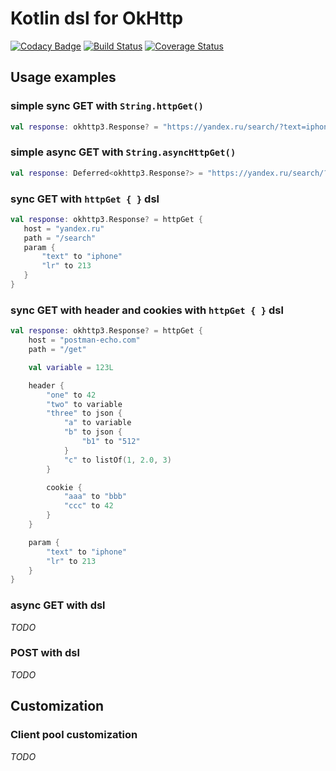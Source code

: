 # Kotlin dsl for OkHttp
[![Codacy Badge](https://api.codacy.com/project/badge/Grade/260447326abf45ed98a5eeefc7dffd49)](https://app.codacy.com/app/yan.brikl/kohttp?utm_source=github.com&utm_medium=referral&utm_content=rybalkinsd/kohttp&utm_campaign=badger)
[![Build Status](https://travis-ci.org/rybalkinsd/kohttp.svg?branch=master)](https://travis-ci.org/rybalkinsd/kohttp)
[![Coverage Status](https://coveralls.io/repos/github/rybalkinsd/kohttp/badge.svg?branch=master)](https://coveralls.io/github/rybalkinsd/kohttp?branch=master)
## Usage examples

### simple sync GET with `String.httpGet()`
```kotlin
val response: okhttp3.Response? = "https://yandex.ru/search/?text=iphone".httpGet()
```
   
### simple async GET with `String.asyncHttpGet()`
```kotlin
val response: Deferred<okhttp3.Response?> = "https://yandex.ru/search/?text=iphone".asyncHttpGet()
```
   
### sync GET with `httpGet { }` dsl
```kotlin
val response: okhttp3.Response? = httpGet {
   host = "yandex.ru"
   path = "/search"
   param {
       "text" to "iphone"
       "lr" to 213
   }
}
```

### sync GET with header and cookies with `httpGet { }` dsl
```kotlin
val response: okhttp3.Response? = httpGet {
    host = "postman-echo.com"
    path = "/get"

    val variable = 123L

    header {
        "one" to 42
        "two" to variable
        "three" to json {
            "a" to variable
            "b" to json {
                "b1" to "512"
            }
            "c" to listOf(1, 2.0, 3)
        }

        cookie {
            "aaa" to "bbb"
            "ccc" to 42
        }
    }

    param {
        "text" to "iphone"
        "lr" to 213
    }
}
```
### async GET with dsl
*TODO*

### POST with dsl
*TODO*

## Customization

### Client pool customization
*TODO*
